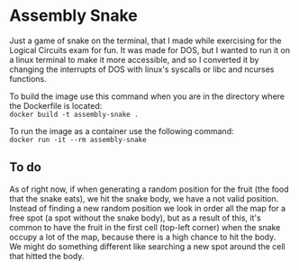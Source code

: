 # Assembly Snake

Just a game of snake on the terminal, that I made while exercising for the Logical Circuits exam for fun.
It was made for DOS, but I wanted to run it on a linux terminal to make it more accessible, and so I converted it by changing the interrupts of DOS with linux's syscalls or libc and ncurses functions.

To build the image use this command when you are in the directory where the Dockerfile is located:<br>
`docker build -t assembly-snake .`

To run the image as a container use the following command:<br>
`docker run -it --rm assembly-snake`

## To do

As of right now, if when generating a random position for the fruit (the food that the snake eats), we hit the snake body, we have a not valid position.
Instead of finding a new random position we look in order all the map for a free spot (a spot without the snake body), but as a result of this, it's common to have the fruit in the first cell (top-left corner) when the snake occupy a lot of the map, because there is a high chance to hit the body.<br>
We might do something different like searching a new spot around the cell that hitted the body.